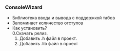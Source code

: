 ### ConsoleWizard
* Библиотека ввода и вывода с поддержкой табов
* Запоминает количество отступов
* Как установить?  
    0.Скачать релиз.  
    1. Добавить .h файл в проект.  
    2. Добавить .lib файл в проект  
